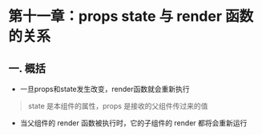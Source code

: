 # 第十一章：props state 与 render 函数的关系


## 一. 概括
* 一旦props和state发生改变，render函数就会重新执行

> state 是本组件的属性，props 是接收的父组件传过来的值

* 当父组件的 render 函数被执行时，它的子组件的 render 都将会重新运行




<comment/>